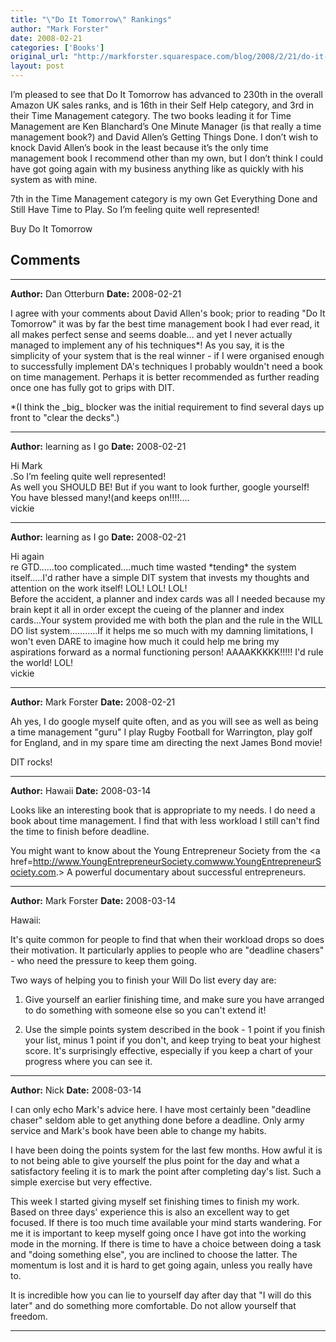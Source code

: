 ```yaml
---
title: "\"Do It Tomorrow\" Rankings"
author: "Mark Forster"
date: 2008-02-21
categories: ['Books']
original_url: "http://markforster.squarespace.com/blog/2008/2/21/do-it-tomorrow-rankings.html"
layout: post
---
```


I’m pleased to see that Do It Tomorrow has advanced to 230th in the overall Amazon UK sales ranks, and is 16th in their Self Help category, and 3rd in their Time Management category. The two books leading it for Time Management are Ken Blanchard’s One Minute Manager (is that really a time management book?) and David Allen’s Getting Things Done. I don’t wish to knock David Allen’s book in the least because it’s the only time management book I recommend other than my own, but I don’t think I could have got going again with my business anything like as quickly with his system as with mine.

7th in the Time Management category is my own Get Everything Done and Still Have Time to Play. So I’m feeling quite well represented!

Buy Do It Tomorrow


## Comments

---

**Author:** Dan Otterburn
**Date:** 2008-02-21

I agree with your comments about David Allen's book; prior to reading "Do It Tomorrow" it was by far the best time management book I had ever read, it all makes perfect sense and seems doable... and yet I never actually managed to implement any of his techniques\*! As you say, it is the simplicity of your system that is the real winner - if I were organised enough to successfully implement DA's techniques I probably wouldn't need a book on time management. Perhaps it is better recommended as further reading once one has fully got to grips with DIT.  
  
\*(I think the \_big\_ blocker was the initial requirement to find several days up front to "clear the decks".)

---

**Author:** learning as I go
**Date:** 2008-02-21

Hi Mark  
.So I’m feeling quite well represented!  
As well you SHOULD BE! But if you want to look further, google yourself! You have blessed many!(and keeps on!!!!....  
vickie

---

**Author:** learning as I go
**Date:** 2008-02-21

Hi again  
re GTD......too complicated....much time wasted \*tending\* the system itself.....I'd rather have a simple DIT system that invests my thoughts and attention on the work itself! LOL! LOL! LOL!  
Before the accident, a planner and index cards was all I needed because my brain kept it all in order except the cueing of the planner and index cards...Your system provided me with both the plan and the rule in the WILL DO list system...........If it helps me so much with my damning limitations, I won't even DARE to imagine how much it could help me bring my aspirations forward as a normal functioning person! AAAAKKKKK!!!!! I'd rule the world! LOL!  
vickie

---

**Author:** Mark Forster
**Date:** 2008-02-21

Ah yes, I do google myself quite often, and as you will see as well as being a time management "guru" I play Rugby Football for Warrington, play golf for England, and in my spare time am directing the next James Bond movie!  
  
DIT rocks!

---

**Author:** Hawaii
**Date:** 2008-03-14

Looks like an interesting book that is appropriate to my needs. I do need a book about time management. I find that with less workload I still can't find the time to finish before deadline.  
  
You might want to know about the Young Entrepreneur Society from the <a href=<http://www.YoungEntrepreneurSociety.com>www.YoungEntrepreneurSociety.com</a>.> A powerful documentary about successful entrepreneurs.

---

**Author:** Mark Forster
**Date:** 2008-03-14

Hawaii:  
  
It's quite common for people to find that when their workload drops so does their motivation. It particularly applies to people who are "deadline chasers" - who need the pressure to keep them going.  
  
Two ways of helping you to finish your Will Do list every day are:  
  
1) Give yourself an earlier finishing time, and make sure you have arranged to do something with someone else so you can't extend it!  
  
2) Use the simple points system described in the book - 1 point if you finish your list, minus 1 point if you don't, and keep trying to beat your highest score. It's surprisingly effective, especially if you keep a chart of your progress where you can see it.

---

**Author:** Nick
**Date:** 2008-03-14

I can only echo Mark's advice here. I have most certainly been "deadline chaser" seldom able to get anything done before a deadline. Only army service and Mark's book have been able to change my habits.  
  
I have been doing the points system for the last few months. How awful it is to not being able to give yourself the plus point for the day and what a satisfactory feeling it is to mark the point after completing day's list. Such a simple exercise but very effective.  
  
This week I started giving myself set finishing times to finish my work. Based on three days' experience this is also an excellent way to get focused. If there is too much time available your mind starts wandering. For me it is important to keep myself going once I have got into the working mode in the morning. If there is time to have a choice between doing a task and "doing something else", you are inclined to choose the latter. The momentum is lost and it is hard to get going again, unless you really have to.  
  
It is incredible how you can lie to yourself day after day that "I will do this later" and do something more comfortable. Do not allow yourself that freedom.

---
